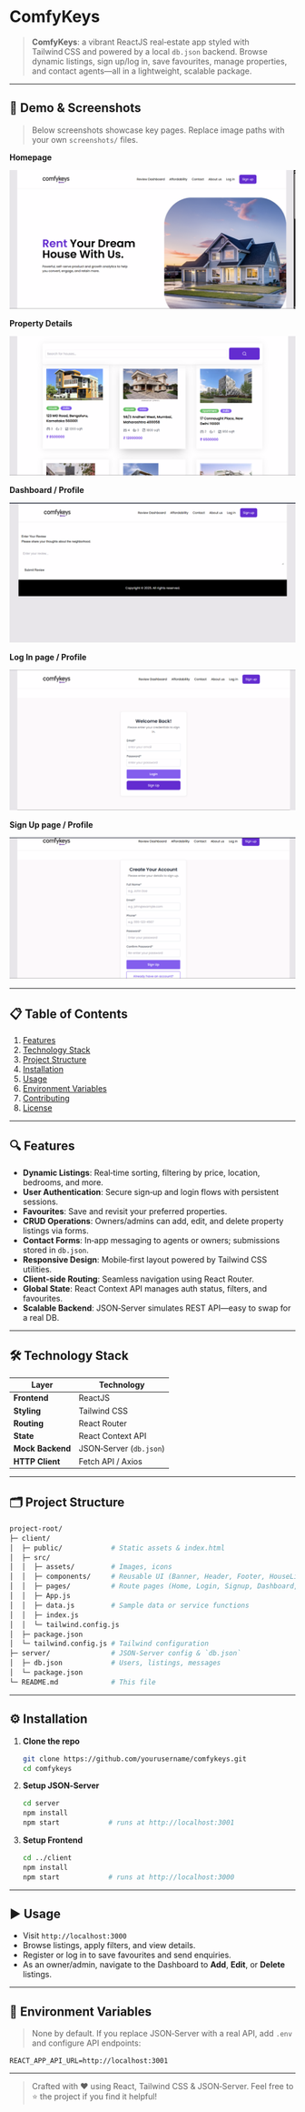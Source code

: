 # ComfyKeys

> **ComfyKeys**: a vibrant ReactJS real‑estate app styled with Tailwind CSS and powered by a local `db.json` backend. Browse dynamic listings, sign up/log in, save favourites, manage properties, and contact agents—all in a lightweight, scalable package.

---

## 🚀 Demo & Screenshots

> Below screenshots showcase key pages. Replace image paths with your own `screenshots/` files.

**Homepage**

![Homepage](screenshots/homepage.png)

**Property Details**

![Property Details](screenshots/property-details.png)

**Dashboard / Profile**

![Dashboard](screenshots/dashboard.png)

**Log In page / Profile**

![Dashboard](screenshots/loginpage.png)

**Sign Up page / Profile**

![Dashboard](screenshots/signuppage.png)

---

## 📋 Table of Contents

1. [Features](#-features)
2. [Technology Stack](#-technology-stack)
3. [Project Structure](#-project-structure)
4. [Installation](#-installation)
5. [Usage](#-usage)
6. [Environment Variables](#-environment-variables)
7. [Contributing](#-contributing)
8. [License](#-license)

---

## 🔍 Features

- **Dynamic Listings**: Real‑time sorting, filtering by price, location, bedrooms, and more.
- **User Authentication**: Secure sign‑up and login flows with persistent sessions.
- **Favourites**: Save and revisit your preferred properties.
- **CRUD Operations**: Owners/admins can add, edit, and delete property listings via forms.
- **Contact Forms**: In‑app messaging to agents or owners; submissions stored in `db.json`.
- **Responsive Design**: Mobile‑first layout powered by Tailwind CSS utilities.
- **Client‑side Routing**: Seamless navigation using React Router.
- **Global State**: React Context API manages auth status, filters, and favourites.
- **Scalable Backend**: JSON‑Server simulates REST API—easy to swap for a real DB.

---

## 🛠️ Technology Stack

| Layer              | Technology           |
| ------------------ | -------------------- |
| **Frontend**       | ReactJS              |
| **Styling**        | Tailwind CSS         |
| **Routing**        | React Router         |
| **State**          | React Context API    |
| **Mock Backend**   | JSON‑Server (`db.json`)
| **HTTP Client**    | Fetch API / Axios    |

---

## 🗂️ Project Structure

```bash
project-root/
├─ client/
│  ├─ public/            # Static assets & index.html
│  ├─ src/
│  │  ├─ assets/         # Images, icons
│  │  ├─ components/     # Reusable UI (Banner, Header, Footer, HouseList, Search)
│  │  ├─ pages/          # Route pages (Home, Login, Signup, Dashboard, PropertyDetails, Contact, AboutUs, GetReview, WhatCanIfford)
│  │  ├─ App.js
│  │  ├─ data.js         # Sample data or service functions
│  │  ├─ index.js
│  │  └─ tailwind.config.js
│  ├─ package.json
│  └─ tailwind.config.js # Tailwind configuration
├─ server/               # JSON‑Server config & `db.json`
│  ├─ db.json            # Users, listings, messages
│  └─ package.json
└─ README.md             # This file
```

---

## ⚙️ Installation

1. **Clone the repo**
   ```bash
   git clone https://github.com/yourusername/comfykeys.git
   cd comfykeys
   ```

2. **Setup JSON‑Server**
   ```bash
   cd server
   npm install
   npm start            # runs at http://localhost:3001
   ```

3. **Setup Frontend**
   ```bash
   cd ../client
   npm install
   npm start            # runs at http://localhost:3000
   ```

---

## ▶️ Usage

- Visit `http://localhost:3000`
- Browse listings, apply filters, and view details.
- Register or log in to save favourites and send enquiries.
- As an owner/admin, navigate to the Dashboard to **Add**, **Edit**, or **Delete** listings.

---

## 🔧 Environment Variables

> None by default. If you replace JSON‑Server with a real API, add `.env` and configure API endpoints:

```env
REACT_APP_API_URL=http://localhost:3001
```

---


> Crafted with ♥ using React, Tailwind CSS & JSON‑Server. Feel free to ⭐ the project if you find it helpful!


